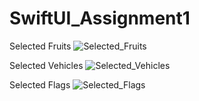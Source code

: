 # SwiftUI_Assignment1

Selected Fruits
![Selected_Fruits](https://user-images.githubusercontent.com/13812858/204382015-0ed62dc1-c540-4397-b113-43634aef5a6d.png)

Selected Vehicles
![Selected_Vehicles](https://user-images.githubusercontent.com/13812858/204382019-e0c870ae-8623-43e2-95c3-e8e6450c9f1e.png)

Selected Flags
![Selected_Flags](https://user-images.githubusercontent.com/13812858/204382021-5c25dbfc-f2aa-4756-82fa-efa0d90c5870.png)
